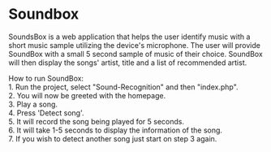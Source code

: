 # Soundbox

SoundsBox is a web application that helps the user identify music with a short music sample utilizing the device's microphone. 
The user will provide SoundBox with a small 5 second sample of music of their choice.
SoundBox will then display the songs' artist, title and a list of recommended artist.

How to run SoundBox:<br/>
    1. Run the project, select "Sound-Recognition" and then "index.php".<br/>
    2. You will now be greeted with the homepage.<br/>
    3. Play a song.<br/>
    4. Press 'Detect song'.<br/>
    5. It will record the song being played for 5 seconds.<br/>
    6. It will take 1-5 seconds to display the information of the song.<br/>
    7. If you wish to detect another song just start on step 3 again.

